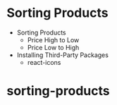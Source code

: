 # Sorting Products

- Sorting Products
  - Price High to Low
  - Price Low to High
- Installing Third-Party Packages
  - react-icons
# sorting-products
